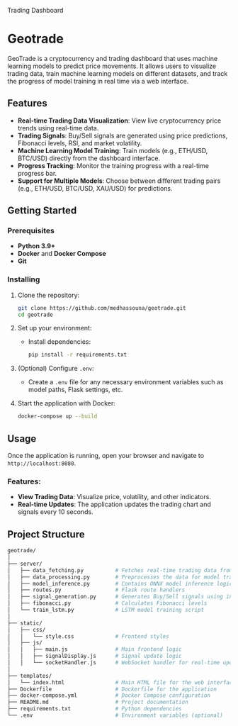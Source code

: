Trading Dashboard
# Geotrade

GeoTrade is a cryptocurrency and trading dashboard that uses machine learning models to predict price movements. It allows users to visualize trading data, train machine learning models on different datasets, and track the progress of model training in real time via a web interface.

## Features

- **Real-time Trading Data Visualization**: View live cryptocurrency price trends using real-time data.
- **Trading Signals**: Buy/Sell signals are generated using price predictions, Fibonacci levels, RSI, and market volatility.
- **Machine Learning Model Training**: Train models (e.g., ETH/USD, BTC/USD) directly from the dashboard interface.
- **Progress Tracking**: Monitor the training progress with a real-time progress bar.
- **Support for Multiple Models**: Choose between different trading pairs (e.g., ETH/USD, BTC/USD, XAU/USD) for predictions.

## Getting Started

### Prerequisites

- **Python 3.9+**
- **Docker** and **Docker Compose**
- **Git**

### Installing

1. Clone the repository:
    ```bash
    git clone https://github.com/medhassouna/geotrade.git
    cd geotrade
    ```

2. Set up your environment:
    - Install dependencies:
      ```bash
      pip install -r requirements.txt
      ```

3. (Optional) Configure `.env`:
   - Create a `.env` file for any necessary environment variables such as model paths, Flask settings, etc.

4. Start the application with Docker:
    ```bash
    docker-compose up --build
    ```

## Usage

Once the application is running, open your browser and navigate to `http://localhost:8080`. 

### Features:

- **View Trading Data**: Visualize price, volatility, and other indicators.
- **Real-time Updates**: The application updates the trading chart and signals every 10 seconds.

## Project Structure

```bash
geotrade/
│
├── server/
│   ├── data_fetching.py          # Fetches real-time trading data from APIs
│   ├── data_processing.py        # Preprocesses the data for model training
│   ├── model_inference.py        # Contains ONNX model inference logic
│   ├── routes.py                 # Flask route handlers
│   ├── signal_generation.py      # Generates Buy/Sell signals using indicators
│   ├── fibonacci.py              # Calculates Fibonacci levels
│   └── train_lstm.py             # LSTM model training script
│
├── static/
│   ├── css/
│   │   └── style.css             # Frontend styles
│   ├── js/
│   │   ├── main.js               # Main frontend logic
│   │   ├── signalDisplay.js      # Signal update logic
│   │   └── socketHandler.js      # WebSocket handler for real-time updates
│
├── templates/
│   └── index.html                # Main HTML file for the web interface
├── Dockerfile                    # Dockerfile for the application
├── docker-compose.yml            # Docker Compose configuration
├── README.md                     # Project documentation
├── requirements.txt              # Python dependencies
└── .env                          # Environment variables (optional)

